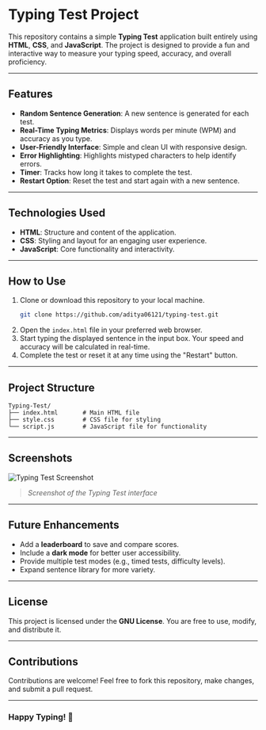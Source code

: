 # Typing Test Project

This repository contains a simple **Typing Test** application built entirely using **HTML**, **CSS**, and **JavaScript**. The project is designed to provide a fun and interactive way to measure your typing speed, accuracy, and overall proficiency.

---

## Features
- **Random Sentence Generation**: A new sentence is generated for each test.
- **Real-Time Typing Metrics**: Displays words per minute (WPM) and accuracy as you type.
- **User-Friendly Interface**: Simple and clean UI with responsive design.
- **Error Highlighting**: Highlights mistyped characters to help identify errors.
- **Timer**: Tracks how long it takes to complete the test.
- **Restart Option**: Reset the test and start again with a new sentence.

---

## Technologies Used
- **HTML**: Structure and content of the application.
- **CSS**: Styling and layout for an engaging user experience.
- **JavaScript**: Core functionality and interactivity.

---

## How to Use
1. Clone or download this repository to your local machine.
   ```bash
   git clone https://github.com/aditya06121/typing-test.git
   ```
2. Open the `index.html` file in your preferred web browser.
3. Start typing the displayed sentence in the input box. Your speed and accuracy will be calculated in real-time.
4. Complete the test or reset it at any time using the "Restart" button.

---

## Project Structure
```
Typing-Test/
├── index.html       # Main HTML file
├── style.css        # CSS file for styling
└── script.js        # JavaScript file for functionality
```

---

## Screenshots
![Typing Test Screenshot](screenshot.png)
> *Screenshot of the Typing Test interface*

---

## Future Enhancements
- Add a **leaderboard** to save and compare scores.
- Include a **dark mode** for better user accessibility.
- Provide multiple test modes (e.g., timed tests, difficulty levels).
- Expand sentence library for more variety.

---

## License
This project is licensed under the **GNU License**. You are free to use, modify, and distribute it.

---

## Contributions
Contributions are welcome! Feel free to fork this repository, make changes, and submit a pull request.

---

### Happy Typing! 🚀